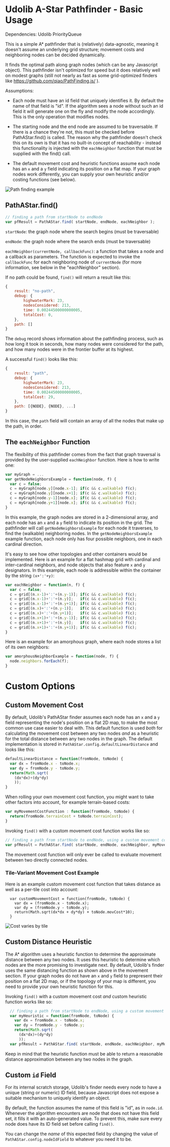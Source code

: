 # Udolib A-Star Pathfinder - Basic Usage

Dependencies: Udolib PriorityQueue

This is a simple A* pathfinder that is (relatively) data-agnostic, meaning
it doesn't assume an underlying grid structure; movement costs and neighboring nodes
can be decided dynamically.

It finds the optimal path along graph nodes (which can be any Javascript object).
This pathfinder isn't optimized for speed but it does relatively well on modest
graphs (still not nearly as fast as some grid-optimized finders like https://github.com/qiao/PathFinding.js/ ).

Assumptions: 

* Each node must have an id field that uniquely identifies it. By default the name of that field is "id". If the algorithm sees a node without such an id field it will generate one on the fly and modify the node accordingly. This is the only operation that modifies nodes.

* The starting node and the end node are assumed to be traversable. If there is a chance they're not, this must be checked before PathAStar.find() is called. The reason why the pathfinder doesn't check this on its own is that it has no built-in concept of reachability - instead this functionality is injected with the `eachNeighbor` function that must be supplied with the find() call.

* The default movement cost and heuristic functions assume each node has an `x` and a `y` field indicating its position on a flat map. If your graph nodes work differently, you can supply your own heuristic and/or costing functions (see below).

![Path finding example](https://github.com/Udo/udolib/blob/master/u-js-pathastar/pathastar-example1.png?raw=true "Udolib A-Star Pathfinder")

## PathAStar.find()

```javascript
// finding a path from startNode to endNode
var pfResult = PathAStar.find( startNode, endNode, eachNeighbor );
```

`startNode`: the graph node where the search begins (must be traversable)

`endNode`: the graph node where the search ends (must be traversable)

`eachNeighbor(currentNode, callbackFunc)`: a function that takes a node and a callback as parameters. The function is expected to invoke the `callbackFunc` for each neighboring node of `currentNode` (for more information, see below in the "eachNeighbor" section).

If no path could be found, `find()` will return a result like this:

```javascript
{ 
	result: "no-path", 
	debug: {
		highwaterMark: 23,
		nodesConsidered: 213,
		time: 0.00244500000000005,
		totalCost: 0,
	}, 
	path: []
}
```

The `debug` record shows information about the pathfinding process, such as how long it took in seconds, how many nodes were considered for the path, and how many nodes were in the frontier buffer at its highest.

A successful `find()` looks like this:

```javascript
{ 
	result: "path", 
	debug: {
		highwaterMark: 23,
		nodesConsidered: 213,
		time: 0.00244500000000005,
		totalCost: 29,
	}, 
	path: [{NODE}, {NODE}, ...]
}
```

In this case, the `path` field will contain an array of all the nodes that make up the path, in order.

## The `eachNeighbor` Function

The flexibility of this pathfinder comes from the fact that graph traversal is provided by the user-supplied `eachNeighbor` function. Here is how to write one:

```javascript
var myGraph = ...
var getNodeNeighborsExample = function(node, f) {
  var c = false;
  c = myGraph[node.y][node.x-1]; if(c && c.walkable) f(c);
  c = myGraph[node.y][node.x+1]; if(c && c.walkable) f(c);
  c = myGraph[node.y-1][node.x]; if(c && c.walkable) f(c);
  c = myGraph[node.y+1][node.x]; if(c && c.walkable) f(c);
}
```

In this example, the graph nodes are stored in a 2-dimensional array, and each node has an `x` and a `y` field to indicate its position in the grid. The pathfinder will call `getNodeNeighborsExample` for each node it traverses, to find the (walkable) neighboring nodes. In the `getNodeNeighborsExample` example function, each node only has four possible neighbors, one in each cardinal direction. 

It's easy to see how other topologies and other containers would be implemented. Here is an example for a flat hashmap grid with cardinal and inter-cardinal neighbors, and node objects that also feature `x` and `y` designators. In this example, each node is addressible within the container by the string `(x+':'+y)`:

```javascript
var eachNeighbor = function(n, f) {
  var c = false;
  c = grid[(n.x-1)+':'+(n.y-1)]; if(c && c.walkable) f(c);
  c = grid[(n.x-1)+':'+(n.y)];   if(c && c.walkable) f(c);
  c = grid[(n.x-1)+':'+(n.y+1)]; if(c && c.walkable) f(c);
  c = grid[(n.x)+':'+(n.y-1)];   if(c && c.walkable) f(c);
  c = grid[(n.x)+':'+(n.y+1)];   if(c && c.walkable) f(c);
  c = grid[(n.x+1)+':'+(n.y-1)]; if(c && c.walkable) f(c);
  c = grid[(n.x+1)+':'+(n.y)];   if(c && c.walkable) f(c);
  c = grid[(n.x+1)+':'+(n.y+1)]; if(c && c.walkable) f(c);
}
```

Here is an example for an amorphous graph, where each node stores a list of its own neighbors:

```javascript
var amorphousNeighborExample = function(node, f) {
  node.neighbors.forEach(f);
}
```

# Custom Options

## Custom Movement Cost

By default, Udolib's PathAStar finder assumes each node has an `x` and a `y` field representing the node's position on a flat 2D map, to make the most common use case easier to deal with. This default function is used _both_ for calculating the movement cost between any two nodes _and_ as a heuristic for the total distance between any two nodes in the graph. The default implementation is stored in `PathAStar.config.defaultLinearDistance` and looks like this:

```javascript
defaultLinearDistance = function(fromNode, toNode) {
  var dx = fromNode.x - toNode.x;
  var dy = fromNode.y - toNode.y;
  return(Math.sqrt(
    (dx*dx)+(dy*dy)
    ));
}
```

When rolling your own movement cost function, you might want to take other factors into account, for example terrain-based costs:

```javascript
var myMovementCostFunction : function(fromNode, toNode) {
  return(fromNode.terrainCost + toNode.terrainCost);
}
```

Invoking `find()` with a custom movement cost function works like so:

```javascript
// finding a path from startNode to endNode, using a custom movement cost function
var pfResult = PathAStar.find( startNode, endNode, eachNeighbor, myMovementCostFunction );
```

The movement cost function will only ever be called to evaluate movement between two directly connected nodes.

### Tile-Variant Movement Cost Example

Here is an example custom movement cost function that takes distance as well as a per-tile cost into account:

```
  var customMovementCost = function(fromNode, toNode) {
    var dx = (fromNode.x - toNode.x);
    var dy = (fromNode.y - toNode.y);
    return(Math.sqrt(dx*dx + dy*dy) + toNode.movCost*10);
  }
```

![Cost varies by tile](https://github.com/Udo/udolib/blob/master/u-js-pathastar/pathastar-example2.png?raw=true "Cost varies by tile")

## Custom Distance Heuristic

The A* algorithm uses a heuristic function to determine the approximate distance between any two nodes. It uses this heuristic to determine which nodes are the more promising to investigate next. By default, Udolib's finder uses the same distancing function as shown above in the movement section. If your graph nodes do not have an `x` and `y` field to prepresent their position on a flat 2D map, or if the topology of your map is different, you need to provide your own heuristic function for this.

Invoking `find()` with a custom movement cost _and_ custom heuristic function works like so:

```javascript
  // finding a path from startNode to endNode, using a custom movement cost function
  var myHeuristic = function(fromNode, toNode) {
    var dx = fromNode.x - toNode.x;
    var dy = fromNode.y - toNode.y;
    return(Math.sqrt(
      (dx*dx)+(dy*dy)
      ));
  var pfResult = PathAStar.find( startNode, endNode, eachNeighbor, myMovementCostFunction, myHeuristic );
```

Keep in mind that the heuristic function must be able to return a reasonable distance approximation between any two nodes in the graph.

## Custom `id` Field

For its internal scratch storage, Udolib's finder needs every node to have a unique (string or numeric) ID field, because Javascript does not expose a suitable mechanism to uniquely identify an object.

By default, the function assumes the name of this field is "id", as in `node.id`. Whenever the algorithm encounters are node that does not have this field set, it fills it with an auto-generated value. To prevent this, make sure every node does have its ID field set before calling `find()`.

You can change the _name_ of this expected field by changing the value of `PathAStar.config.nodeIdField` to whatever you need it to be.














































